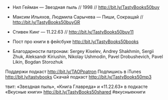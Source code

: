 
+  Нил Гейман — Звездная пыль // 1998 // http://bit.ly/TastyBooks50buy
+ Максим Ильяхов, Людмила Сарычева — Пиши, Сокращай // http://bit.ly/TastyBooks50buyGR
+ Стивен Кинг — 11.22.63 // http://bit.ly/TastyBooks50buy11
+ Пост про книги в фейсбуке http://bit.ly/TastyBooks50books

+ Благодарности патронам: Sergey Kiselev, Andrey Shakhmin, Sergii Zhuk, Aleksandr Kiriushin, Nikolay Ushmodin, Pavel Drobushevich, Pavel Likin, Bogdan Storozhuk

Поддержи подкаст http://bit.ly/TAOPpatron
Подпишись в iTunes http://bit.ly/tastybooks
Скачай подкаст http://bit.ly/TastyBooks50mp3


твит:
«Звездная пыль», «Книга Главреда» и «11.22.63» в подкасте «Вкусные книги» http://bit.ly/TastyBooks50shared #вкусныекниги